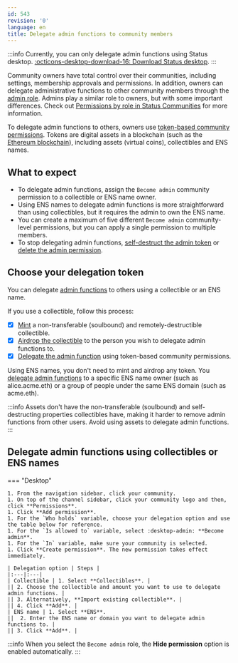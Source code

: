 ```yaml
---
id: 543
revision: '0'
language: en
title: Delegate admin functions to community members
---
```


:::info
Currently, you can only delegate admin functions using Status desktop. [:octicons-desktop-download-16: Download Status desktop](https://status.im/get).
:::

Community owners have total control over their communities, including settings, membership approvals and permissions. In addition, owners can delegate administrative functions to other community members through the [admin role](./permissions-by-role-in-status-communities.md). Admins play a similar role to owners, but with some important differences. Check out [Permissions by role in Status Communities](./permissions-by-role-in-status-communities.md) for more information.

To delegate admin functions to others, owners use [token-based community permissions](./set-up-your-community-permissions.md). Tokens are digital assets in a blockchain (such as the [Ethereum blockchain](../getting-started/about-the-ethereum-blockchain.md)), including assets (virtual coins), collectibles and ENS names.

## What to expect

- To delegate admin functions, assign the `Become admin` community permission to a collectible or ENS name owner.
- Using ENS names to delegate admin functions is more straightforward than using collectibles, but it requires the admin to own the ENS name.
- You can create a maximum of five different `Become admin` community-level permissions, but you can apply a single permission to multiple members.
- To stop delegating admin functions, [self-destruct the admin token](./self-destruct-a-token-remotely.md) or [delete the admin permission](./set-up-your-community-permissions#delete-community-permissions.md).

## Choose your delegation token

You can delegate [admin functions](./permissions-by-role-in-status-communities.md) to others using a collectible or an ENS name.

If you use a collectible, follow this process:

- [x] [Mint](./mint-tokens-for-your-community.md) a non-transferable (soulbound) and remotely-destructible collectible.
- [x] [Airdrop the collectible](./how-to-airdrop-tokens-in-status.md) to the person you wish to delegate admin functions to.
- [x] [Delegate the admin function](#delegate-admin-functions-using-collectibles-or-ens-names) using token-based community permissions.

Using ENS names, you don't need to mint and airdrop any token. You [delegate admin functions](#delegate-admin-functions-using-collectibles-or-ens-names) to a specific ENS name owner (such as alice.acme.eth) or a group of people under the same ENS domain (such as acme.eth).

:::info
Assets don't have the non-transferable (soulbound) and self-destructing properties collectibles have, making it harder to remove admin functions from other users. Avoid using assets to delegate admin functions.
:::

## Delegate admin functions using collectibles or ENS names

=== "Desktop"

    1. From the navigation sidebar, click your community.
    1. On top of the channel sidebar, click your community logo and then, click **Permissions**.
    1. Click **Add permission**.
    1. For the `Who holds` variable, choose your delegation option and use the table below for reference.
    1. For the `Is allowed to` variable, select :desktop-admin: **Become admin**.
    1. For the `In` variable, make sure your community is selected.
    1. Click **Create permission**. The new permission takes effect immediately.

    | Delegation option | Steps |
    |:---|:---|
    | Collectible | 1. Select **Collectibles**. |
    || 2. Choose the collectible and amount you want to use to delegate admin functions. |
    || 3. Alternatively, **Import existing collectible**. |
    || 4. Click **Add**. |
    | ENS name | 1. Select **ENS**.
    ||  2. Enter the ENS name or domain you want to delegate admin functions to. |
    || 3. Click **Add**. |

:::info
When you select the `Become admin` role, the **Hide permission** option is enabled automatically.
:::
